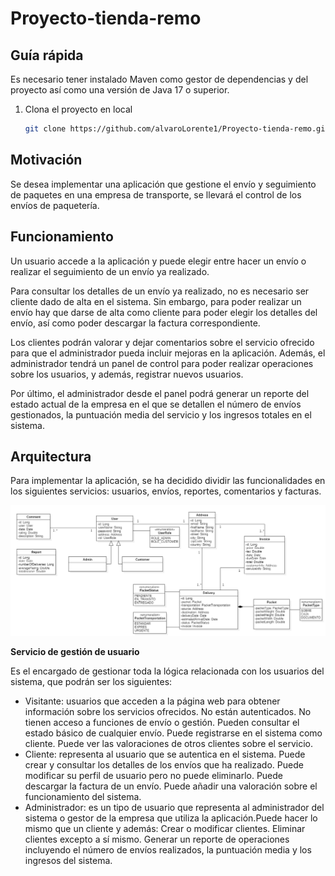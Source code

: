 # Proyecto-tienda-remo

## Guía rápida

Es necesario tener instalado Maven como gestor de dependencias y del proyecto así como una versión de Java 17 o superior.

1. Clona el proyecto en local
    ```bash
    git clone https://github.com/alvaroLorente1/Proyecto-tienda-remo.git
    ```

## Motivación
Se desea implementar una aplicación que gestione el envío y seguimiento de paquetes en una empresa de transporte, se llevará el control de los envíos de paquetería.

## Funcionamiento
Un usuario accede a la aplicación y puede elegir entre hacer un envío o realizar el seguimiento de un envío ya realizado.  

Para consultar los detalles de un envío ya realizado, no es necesario ser cliente dado de alta en el sistema. Sin embargo, para poder realizar un envío hay que darse de alta como cliente para poder elegir los detalles del envío, así como poder descargar la factura correspondiente.  

Los clientes podrán valorar y dejar comentarios sobre el servicio ofrecido para que el administrador pueda incluir mejoras en la aplicación. 
Además, el administrador tendrá un panel de control para poder realizar operaciones sobre los usuarios, y además, registrar nuevos usuarios.  

Por último, el administrador desde el panel podrá generar un reporte del estado actual de la empresa en el que se detallen el número de envíos gestionados, la puntuación media del servicio y los ingresos totales en el sistema.

## Arquitectura
Para implementar la aplicación, se ha decidido dividir las funcionalidades en los siguientes servicios: usuarios, envíos, reportes, comentarios y facturas.

![diagrama del proyecto](diagrama/diagrama-clases.png)

 **Servicio de gestión de usuario**  

Es el encargado de gestionar toda la lógica relacionada con los usuarios del sistema, que podrán ser los siguientes:  

* Visitante: usuarios que acceden a la página web para obtener información sobre los servicios ofrecidos. 
No están autenticados.
No tienen acceso a funciones de envío o gestión.
Pueden consultar el estado básico de cualquier envío.
Puede registrarse en el sistema como cliente.
Puede ver las valoraciones de otros clientes sobre el servicio.
* Cliente: representa al usuario que se autentica en el sistema.
Puede crear y consultar los detalles de los envíos que ha realizado. 
Puede modificar su perfil de usuario pero no puede eliminarlo.
Puede descargar la factura de un envío.
Puede añadir una valoración sobre el funcionamiento del sistema.
* Administrador: es un tipo de usuario que representa al administrador del sistema o gestor de la empresa que utiliza la aplicación.Puede hacer lo mismo que un cliente y además:
Crear o modificar clientes.
Eliminar clientes excepto a sí mismo.
Generar un reporte de operaciones incluyendo el número de envíos realizados, la puntuación media y los ingresos del sistema.
